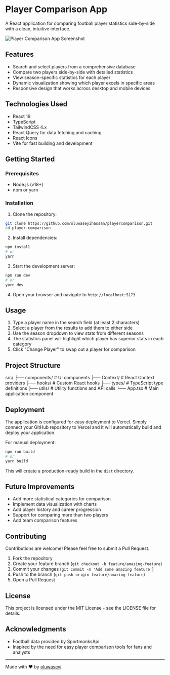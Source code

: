 # Player Comparison App

A React application for comparing football player statistics side-by-side with a clean, intuitive interface.

![Player Comparison App Screenshot](https://res.cloudinary.com/drxjxycnn/image/upload/v1746519005/player_comparison_app_xch8gl.png)

## Features

- Search and select players from a comprehensive database
- Compare two players side-by-side with detailed statistics
- View season-specific statistics for each player
- Dynamic visualization showing which player excels in specific areas
- Responsive design that works across desktop and mobile devices

## Technologies Used

- React 19
- TypeScript
- TailwindCSS 4.x
- React Query for data fetching and caching
- React Icons
- Vite for fast building and development

## Getting Started

### Prerequisites

- Node.js (v18+)
- npm or yarn

### Installation

1. Clone the repository:
```bash
git clone https://github.com/oluwaseyihassan/playercomparison.git
cd player-comparison
```

2. Install dependencies:
```bash
npm install
# or
yarn
```

3. Start the development server:
```bash
npm run dev
# or
yarn dev
```

4. Open your browser and navigate to `http://localhost:5173`

## Usage

1. Type a player name in the search field (at least 2 characters)
2. Select a player from the results to add them to either side
3. Use the season dropdown to view stats from different seasons
4. The statistics panel will highlight which player has superior stats in each category
5. Click "Change Player" to swap out a player for comparison

## Project Structure
src/
├── components/       # UI components
├── Context/          # React Context providers
├── hooks/            # Custom React hooks
├── types/            # TypeScript type definitions
├── utils/            # Utility functions and API calls
└── App.tsx           # Main application component

## Deployment

The application is configured for easy deployment to Vercel. Simply connect your GitHub repository to Vercel and it will automatically build and deploy your application.

For manual deployment:
```bash
npm run build
# or
yarn build
```
This will create a production-ready build in the `dist` directory.

## Future Improvements

- Add more statistical categories for comparison
- Implement data visualization with charts
- Add player history and career progression
- Support for comparing more than two players
- Add team comparison features

## Contributing

Contributions are welcome! Please feel free to submit a Pull Request.

1. Fork the repository
2. Create your feature branch (`git checkout -b feature/amazing-feature`)
3. Commit your changes (`git commit -m 'Add some amazing feature'`)
4. Push to the branch (`git push origin feature/amazing-feature`)
5. Open a Pull Request

## License

This project is licensed under the MIT License - see the LICENSE file for details.

## Acknowledgments

- Football data provided by SportmonksApi
- Inspired by the need for easy player comparison tools for fans and analysts

---

Made with ❤️ by [oluwaseyi](https://loseyi.vercel.app)
